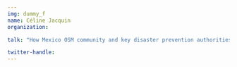```yaml
---
img: dummy_f
name: Céline Jacquin
organization: 

talk: "How Mexico OSM community and key disaster prevention authorities are planning the future of Humanitarian mapping in the country"

twitter-handle: 
---
```

